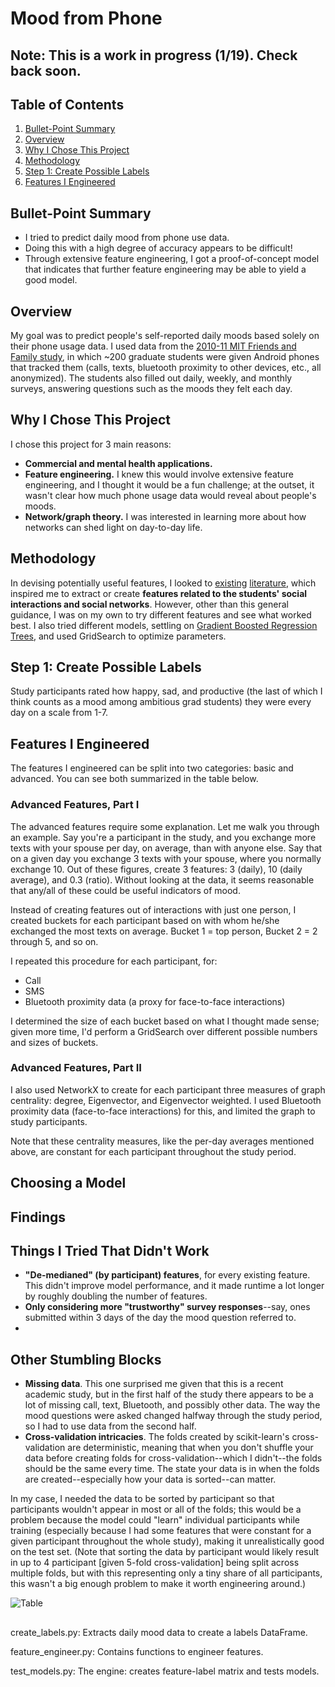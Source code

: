 # Mood from Phone

## Note: This is a work in progress (1/19). Check back soon.

## Table of Contents
1. [Bullet-Point Summary](#bullet-point-summary)
2. [Overview](#overview)
3. [Why I Chose This Project](#why-i-chose-this-project)
4. [Methodology](#methodology)
5. [Step 1: Create Possible Labels](#step-1-create-possible-labels)
6. [Features I Engineered](#features-i-engineered)

## Bullet-Point Summary
* I tried to predict daily mood from phone use data.
* Doing this with a high degree of accuracy appears to be difficult!
* Through extensive feature engineering, I got a proof-of-concept model that indicates that further feature engineering may be able to yield a good model.

## Overview

My goal was to predict people's self-reported daily moods based solely on their phone usage data. I used data from the [2010-11 MIT Friends and Family study](http://realitycommons.media.mit.edu/friendsdataset.html), in which ~200 graduate students were given Android phones that tracked them (calls, texts, bluetooth proximity to other devices, etc., all anonymized). The students also filled out daily, weekly, and monthly surveys, answering questions such as the moods they felt each day.

## Why I Chose This Project

I chose this project for 3 main reasons:
* **Commercial and mental health applications.**
* **Feature engineering.** I knew this would involve extensive feature engineering, and I thought it would be a fun challenge; at the outset, it wasn't clear how much phone usage data would reveal about people's moods.
* **Network/graph theory.** I was interested in learning more about how networks can shed light on day-to-day life.

## Methodology

 In devising potentially useful features, I looked to [existing](http://hd.media.mit.edu/tech-reports/TR-670.pdf) [literature](http://disi.unitn.it/~staiano/pubs/SLAPSP_UBICOMP12.pdf), which inspired me to extract or create **features related to the students' social interactions and social networks**. However, other than this general guidance, I was on my own to try different features and see what worked best. I also tried different models, settling on [Gradient Boosted Regression Trees](http://scikit-learn.org/stable/modules/generated/sklearn.ensemble.GradientBoostingRegressor.html), and used GridSearch to optimize parameters.

## Step 1: Create Possible Labels

Study participants rated how happy, sad, and productive (the last of which I think counts as a mood among ambitious grad students) they were every day on a scale from 1-7.

## Features I Engineered

The features I engineered can be split into two categories: basic and advanced. You can see both summarized in the table below.

### Advanced Features, Part I

The advanced features require some explanation. Let me walk you through an example. Say you're a participant in the study, and you exchange more texts with your spouse per day, on average, than with anyone else. Say that on a given day you exchange 3 texts with your spouse, where you normally exchange 10. Out of these figures, create 3 features: 3 (daily), 10 (daily average), and 0.3 (ratio). Without looking at the data, it seems reasonable that any/all of these could be useful indicators of mood.

Instead of creating features out of interactions with just one person, I created buckets for each participant based on with whom he/she exchanged the most texts on average. Bucket 1 = top person, Bucket 2 = 2 through 5, and so on.

I repeated this procedure for each participant, for:
* Call
* SMS
* Bluetooth proximity data (a proxy for face-to-face interactions)

I determined the size of each bucket based on what I thought made sense; given more time, I'd perform a GridSearch over different possible numbers and sizes of buckets.

### Advanced Features, Part II

I also used NetworkX to create for each participant three measures of graph centrality: degree, Eigenvector, and Eigenvector weighted. I used Bluetooth proximity data (face-to-face interactions) for this, and limited the graph to study participants.

Note that these centrality measures, like the per-day averages mentioned above, are constant for each participant throughout the study period.



## Choosing a Model



## Findings

## Things I Tried That Didn't Work

* **"De-medianed" (by participant) features**, for every existing feature. This didn't improve model performance, and it made runtime a lot longer by roughly doubling the number of features.
* **Only considering more "trustworthy" survey responses**--say, ones submitted within 3 days of the day the mood question referred to.
*

## Other Stumbling Blocks

* **Missing data**.
This one surprised me given that this is a recent academic study, but in the first half of the study there appears to be a lot of missing call, text, Bluetooth, and possibly other data. The way the mood questions were asked changed halfway through the study period, so I had to use data from the second half.
* **Cross-validation intricacies**.
The folds created by scikit-learn's cross-validation are deterministic, meaning that when you don't shuffle your data before creating folds for cross-validation--which I didn't--the folds should be the same every time. The state your data is in when the folds are created--especially how your data is sorted--can matter.

In my case, I needed the data to be sorted by participant so that participants wouldn't appear in most or all of the folds; this would be a problem because the model could "learn" individual participants while training (especially because I had some features that were constant for a given participant throughout the whole study), making it unrealistically good on the test set. (Note that sorting the data by participant would likely result in up to 4 participant [given 5-fold cross-validation] being split across multiple folds, but with this representing only a tiny share of all participants, this wasn't a big enough problem to make it worth engineering around.)




![Table](https://github.com/seanmandell/mood-predictor-project/tree/master/README-Images/table_advfeatures.png)

##

create_labels.py: Extracts daily mood data to create a labels DataFrame.

feature_engineer.py: Contains functions to engineer features.

test_models.py: The engine: creates feature-label matrix and tests models.
